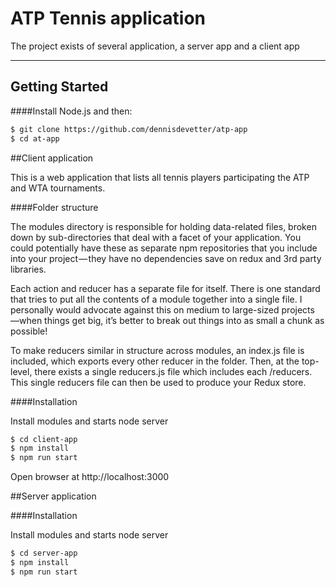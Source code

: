 # ATP Tennis application

The project exists of several application, a server app and a client app

***

## Getting Started 
####Install Node.js and then:

```sh
$ git clone https://github.com/dennisdevetter/atp-app
$ cd at-app
```

##Client application

This is a web application that lists all tennis players participating the ATP and WTA tournaments.

####Folder structure

The modules directory is responsible for holding data-related files, broken down by sub-directories that deal with a facet of your application. You could potentially have these as separate npm repositories that you include into your project — they have no dependencies save on redux and 3rd party libraries.

Each action and reducer has a separate file for itself. There is one standard that tries to put all the contents of a module together into a single file. I personally would advocate against this on medium to large-sized projects —when things get big, it’s better to break out things into as small a chunk as possible!

To make reducers similar in structure across modules, an index.js file is included, which exports every other reducer in the folder. Then, at the top-level, there exists a single reducers.js file which includes each <module-name>/reducers. This single reducers file can then be used to produce your Redux store.

####Installation

Install modules and starts node server

```sh
$ cd client-app
$ npm install
$ npm run start
```

Open browser at http://localhost:3000

##Server application

####Installation

Install modules and starts node server

```sh
$ cd server-app
$ npm install
$ npm run start
```

